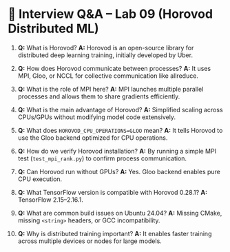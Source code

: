 # 💼 Interview Q&A – Lab 09 (Horovod Distributed ML)

1. **Q:** What is Horovod?
   **A:** Horovod is an open-source library for distributed deep learning training, initially developed by Uber.

2. **Q:** How does Horovod communicate between processes?
   **A:** It uses MPI, Gloo, or NCCL for collective communication like allreduce.

3. **Q:** What is the role of MPI here?
   **A:** MPI launches multiple parallel processes and allows them to share gradients efficiently.

4. **Q:** What is the main advantage of Horovod?
   **A:** Simplified scaling across CPUs/GPUs without modifying model code extensively.

5. **Q:** What does `HOROVOD_CPU_OPERATIONS=GLOO` mean?
   **A:** It tells Horovod to use the Gloo backend optimized for CPU operations.

6. **Q:** How do we verify Horovod installation?
   **A:** By running a simple MPI test (`test_mpi_rank.py`) to confirm process communication.

7. **Q:** Can Horovod run without GPUs?
   **A:** Yes. Gloo backend enables pure CPU execution.

8. **Q:** What TensorFlow version is compatible with Horovod 0.28.1?
   **A:** TensorFlow 2.15–2.16.1.

9. **Q:** What are common build issues on Ubuntu 24.04?
   **A:** Missing CMake, missing `<string>` headers, or GCC incompatibility.

10. **Q:** Why is distributed training important?
    **A:** It enables faster training across multiple devices or nodes for large models.
